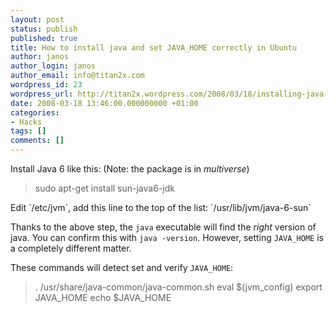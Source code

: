 ```yaml
---
layout: post
status: publish
published: true
title: How to install java and set JAVA_HOME correctly in Ubuntu
author: janos
author_login: janos
author_email: info@titan2x.com
wordpress_id: 23
wordpress_url: http://titan2x.wordpress.com/2008/03/18/installing-java-and-setting-java_home-in-ubuntu/
date: 2008-03-18 13:46:00.000000000 +01:00
categories:
- Hacks
tags: []
comments: []
---
```

Install Java 6 like this: (Note: the package is in <em>multiverse</em>)
<blockquote>sudo apt-get install sun-java6-jdk</blockquote>
Edit `/etc/jvm`, add this line to the top of the list: `/usr/lib/jvm/java-6-sun`

Thanks to the above step, the `java` executable will find the <em>right</em> version of java. You can confirm this with `java -version`. However, setting `JAVA_HOME` is a completely different matter.

These commands will detect set and verify `JAVA_HOME`:
<blockquote>. /usr/share/java-common/java-common.sh
eval $(jvm_config)
export JAVA_HOME
echo $JAVA_HOME</blockquote>
